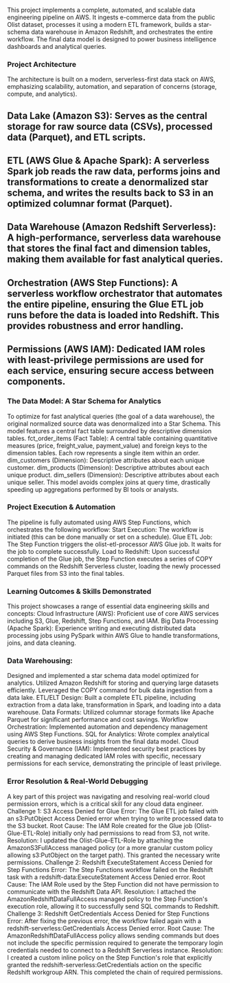 This project implements a complete, automated, and scalable data engineering pipeline on AWS. It ingests e-commerce data from the public Olist dataset, processes it using a modern ETL framework, builds a star-schema data warehouse in Amazon Redshift, and orchestrates the entire workflow. The final data model is designed to power business intelligence dashboards and analytical queries.
### Project Architecture
The architecture is built on a modern, serverless-first data stack on AWS, emphasizing scalability, automation, and separation of concerns (storage, compute, and analytics).
## Data Lake (Amazon S3): Serves as the central storage for raw source data (CSVs), processed data (Parquet), and ETL scripts.
## ETL (AWS Glue & Apache Spark): A serverless Spark job reads the raw data, performs joins and transformations to create a denormalized star schema, and writes the results back to S3 in an optimized columnar format (Parquet).
## Data Warehouse (Amazon Redshift Serverless): A high-performance, serverless data warehouse that stores the final fact and dimension tables, making them available for fast analytical queries.
## Orchestration (AWS Step Functions): A serverless workflow orchestrator that automates the entire pipeline, ensuring the Glue ETL job runs before the data is loaded into Redshift. This provides robustness and error handling.
## Permissions (AWS IAM): Dedicated IAM roles with least-privilege permissions are used for each service, ensuring secure access between components.
### The Data Model: A Star Schema for Analytics
To optimize for fast analytical queries (the goal of a data warehouse), the original normalized source data was denormalized into a Star Schema. This model features a central fact table surrounded by descriptive dimension tables.
fct_order_items (Fact Table): A central table containing quantitative measures (price, freight_value, payment_value) and foreign keys to the dimension tables. Each row represents a single item within an order.
dim_customers (Dimension): Descriptive attributes about each unique customer.
dim_products (Dimension): Descriptive attributes about each unique product.
dim_sellers (Dimension): Descriptive attributes about each unique seller.
This model avoids complex joins at query time, drastically speeding up aggregations performed by BI tools or analysts.
### Project Execution & Automation
The pipeline is fully automated using AWS Step Functions, which orchestrates the following workflow:
Start Execution: The workflow is initiated (this can be done manually or set on a schedule).
Glue ETL Job: The Step Function triggers the olist-etl-processor AWS Glue job. It waits for the job to complete successfully.
Load to Redshift: Upon successful completion of the Glue job, the Step Function executes a series of COPY commands on the Redshift Serverless cluster, loading the newly processed Parquet files from S3 into the final tables.
### Learning Outcomes & Skills Demonstrated
This project showcases a range of essential data engineering skills and concepts:
Cloud Infrastructure (AWS): Proficient use of core AWS services including S3, Glue, Redshift, Step Functions, and IAM.
Big Data Processing (Apache Spark): Experience writing and executing distributed data processing jobs using PySpark within AWS Glue to handle transformations, joins, and data cleaning.
### Data Warehousing:
Designed and implemented a star schema data model optimized for analytics.
Utilized Amazon Redshift for storing and querying large datasets efficiently.
Leveraged the COPY command for bulk data ingestion from a data lake.
ETL/ELT Design: Built a complete ETL pipeline, including extraction from a data lake, transformation in Spark, and loading into a data warehouse.
Data Formats: Utilized columnar storage formats like Apache Parquet for significant performance and cost savings.
Workflow Orchestration: Implemented automation and dependency management using AWS Step Functions.
SQL for Analytics: Wrote complex analytical queries to derive business insights from the final data model.
Cloud Security & Governance (IAM): Implemented security best practices by creating and managing dedicated IAM roles with specific, necessary permissions for each service, demonstrating the principle of least privilege.
### Error Resolution & Real-World Debugging
A key part of this project was navigating and resolving real-world cloud permission errors, which is a critical skill for any cloud data engineer.
Challenge 1: S3 Access Denied for Glue
Error: The Glue ETL job failed with an s3:PutObject Access Denied error when trying to write processed data to the S3 bucket.
Root Cause: The IAM Role created for the Glue job (Olist-Glue-ETL-Role) initially only had permissions to read from S3, not write.
Resolution: I updated the Olist-Glue-ETL-Role by attaching the AmazonS3FullAccess managed policy (or a more granular custom policy allowing s3:PutObject on the target path). This granted the necessary write permissions.
Challenge 2: Redshift ExecuteStatement Access Denied for Step Functions
Error: The Step Functions workflow failed on the Redshift task with a redshift-data:ExecuteStatement Access Denied error.
Root Cause: The IAM Role used by the Step Function did not have permission to communicate with the Redshift Data API.
Resolution: I attached the AmazonRedshiftDataFullAccess managed policy to the Step Function's execution role, allowing it to successfully send SQL commands to Redshift.
Challenge 3: Redshift GetCredentials Access Denied for Step Functions
Error: After fixing the previous error, the workflow failed again with a redshift-serverless:GetCredentials Access Denied error.
Root Cause: The AmazonRedshiftDataFullAccess policy allows sending commands but does not include the specific permission required to generate the temporary login credentials needed to connect to a Redshift Serverless instance.
Resolution: I created a custom inline policy on the Step Function's role that explicitly granted the redshift-serverless:GetCredentials action on the specific Redshift workgroup ARN. This completed the chain of required permissions.
